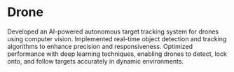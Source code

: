 # Drone
Developed an AI-powered autonomous target tracking system for drones using computer vision. Implemented real-time object detection and tracking algorithms to enhance precision and responsiveness. Optimized performance with deep learning techniques, enabling drones to detect, lock onto, and follow targets accurately in dynamic environments.
